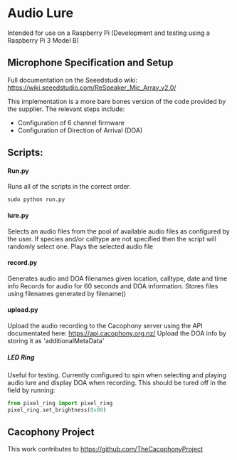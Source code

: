 # Audio Lure

Intended for use on a Raspberry Pi (Development and testing using a Raspberry Pi 3 Model B)

## Microphone Specification and Setup
Full documentation on the Seeedstudio wiki:
https://wiki.seeedstudio.com/ReSpeaker_Mic_Array_v2.0/

This implementation is a more bare bones version of the code provided by the supplier.
The relevant steps include:
* Configuration of 6 channel firmware
* Configuration of Direction of Arrival (DOA)

## Scripts:
#### Run.py
Runs all of the scripts in the correct order. 
```
sudo python run.py
```
#### lure.py
Selects an audio files from the pool of available audio files as configured by the user. If species and/or calltype are not specified then the script will randomly select one.
Plays the selected audio file
#### record.py
Generates audio and DOA filenames given location, calltype, date and time info
Records for audio for 60 seconds and DOA information. Stores files using filenames generated by filename()
#### upload.py
Upload the audio recording to the Cacophony server using the API documentated here: https://api.cacophony.org.nz/
Upload the DOA info by storing it as 'additionalMetaData'

##### LED Ring 
Useful for testing. Currently configured to spin when selecting and playing audio lure and display DOA when recording. This should be tured off in the field by running:
```python
from pixel_ring import pixel_ring
pixel_ring.set_brightness(0x00)
```
## Cacophony Project
This work contributes to https://github.com/TheCacophonyProject
